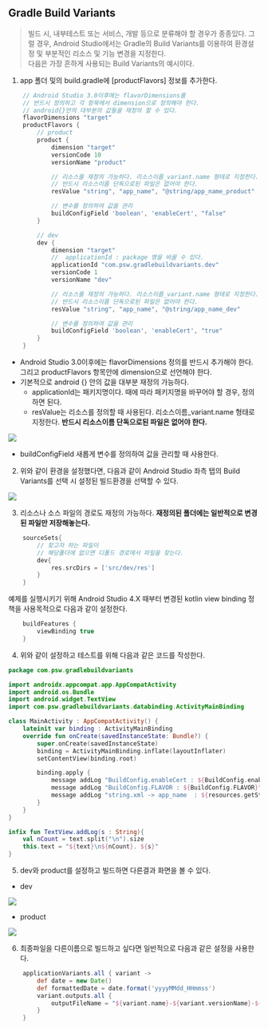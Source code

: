 ## Gradle Build Variants
> 빌드 시, 내부테스트 또는 서비스, 개발 등으로 분류해야 할 경우가 종종있다.
> 그럴 경우, Android Studio에서는 Gradle의 Build Variants를 이용하여 환경설정 및 부분적인 리소스 및 기능 변경을 지정한다.  
> 다음은 가장 흔하게 사용되는 Build Variants의 예시이다.

1. app 폴더 및의 build.gradle에 [productFlavors] 정보를 추가한다.
~~~groovy
    // Android Studio 3.0이후에는 flavorDimensions를
    // 반드시 정의하고 각 항목에서 dimension으로 정의해야 한다.
    // android{}안의 대부분의 값들을 재정의 할 수 있다.
    flavorDimensions "target"
    productFlavors {
        // product
        product {
            dimension "target"
            versionCode 10
            versionName "product"

            // 리소스를 재정의 가능하다. 리소스이름_variant.name 형태로 지정한다.
            // 반드시 리소스이름 단독으로된 파일은 없어야 한다.
            resValue "string", "app_name", "@string/app_name_product"

            // 변수를 정의하여 값을 관리
            buildConfigField 'boolean', 'enableCert', "false"
        }

        // dev
        dev {
            dimension "target"
            //  applicationId : package 명을 바꿀 수 있다.
            applicationId "com.psw.gradlebuildvariants.dev"
            versionCode 1
            versionName "dev"

            // 리소스를 재정의 가능하다. 리소스이름_variant.name 형태로 지정한다.
            // 반드시 리소스이름 단독으로된 파일은 없어야 한다.
            resValue "string", "app_name", "@string/app_name_dev"

            // 변수를 정의하여 값을 관리
            buildConfigField 'boolean', 'enableCert', "true"
        }
    }
~~~
- Android Studio 3.0이후에는 flavorDimensions 정의를 반드시 추가해야 한다. 그리고 productFlavors 항목안에 dimension으로 선언해야 한다.
- 기본적으로 android {} 안의 값을 대부분 재정의 가능하다.
  - applicationId는 패키지명이다. 때에 따라 패키지명을 바꾸어야 할 경우, 정의하면 된다.
  - resValue는 리소스를 정의할 때 사용된다. 리소스이름_variant.name 형태로 지정한다. **반드시 리소스이름 단독으로된 파일은 없어야 한다.**

![](1.jpg)

  - buildConfigField 새롭게 변수를 정의하여 값을 관리할 때 사용한다.

2. 위와 같이 환경을 설정했다면, 다음과 같이 Android Studio 좌측 탭의 Build Variants를 선택 시 설정된 빌드환경을 선택할 수 있다.

![](0.jpg)

3. 리소스나 소스 파일의 경로도 재정의 가능하다. **재정의된 폴더에는 일반적으로 변경된 파일만 저장해놓는다.**
~~~groovy
    sourceSets{
        // 찾고자 하는 파일이
        // 해당폴더에 없으면 디폴드 경로에서 파일을 찾는다.
        dev{
            res.srcDirs = ['src/dev/res']
        }
    }
~~~

예제를 실행시키기 위해 Android Studio 4.X 때부터 변경된 kotlin view binding 정책을 사용목적으로 다음과 같이 설정한다.
~~~groovy
    buildFeatures {
        viewBinding true
    }
~~~

4. 위와 같이 설정하고 테스트를 위해 다음과 같은 코드를 작성한다.
~~~kotlin
package com.psw.gradlebuildvariants

import androidx.appcompat.app.AppCompatActivity
import android.os.Bundle
import android.widget.TextView
import com.psw.gradlebuildvariants.databinding.ActivityMainBinding

class MainActivity : AppCompatActivity() {
    lateinit var binding : ActivityMainBinding
    override fun onCreate(savedInstanceState: Bundle?) {
        super.onCreate(savedInstanceState)
        binding = ActivityMainBinding.inflate(layoutInflater)
        setContentView(binding.root)

        binding.apply {
            message addLog "BuildConfig.enableCert : ${BuildConfig.enableCert}"
            message addLog "BuildConfig.FLAVOR : ${BuildConfig.FLAVOR}"
            message addLog "string.xml -> app_name  : ${resources.getString(R.string.app_name)}"
        }
    }
}

infix fun TextView.addLog(s : String){
    val nCount = text.split("\n").size
    this.text = "${text}\n${nCount}. ${s}"
}
~~~
5. dev와 product를 설정하고 빌드하면 다른결과 화면을 볼 수 있다.
  - dev

![](2.jpg)

  - product

![](3.jpg)

6. 최종파일을 다른이름으로 빌드하고 싶다면 일반적으로 다음과 같은 설정을 사용한다.
~~~groovy
    applicationVariants.all { variant ->
        def date = new Date()
        def formattedDate = date.format('yyyyMMdd_HHmmss')
        variant.outputs.all {
            outputFileName = "${variant.name}-${variant.versionName}-${variant.versionCode}_${formattedDate}.apk"
        }
    }
~~~



